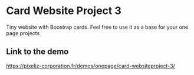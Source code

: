 # Card Website Project 3

Tiny website with Boostrap cards.
Feel free to use it as a base for your one page projects

## Link to the demo
https://pixeliz-corporation.fr/demos/onepage/card-websiteproject-3/